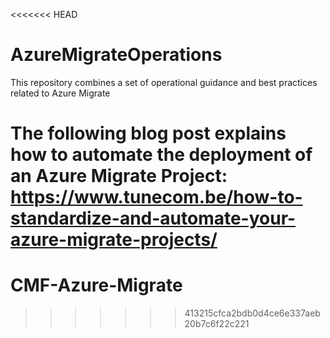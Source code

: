 <<<<<<< HEAD
# AzureMigrateOperations
This repository combines a set of operational guidance and best practices related to Azure Migrate

The following blog post explains how to automate the deployment of an Azure Migrate Project: https://www.tunecom.be/how-to-standardize-and-automate-your-azure-migrate-projects/
=======
# CMF-Azure-Migrate
>>>>>>> 413215cfca2bdb0d4ce6e337aeb20b7c6f22c221
